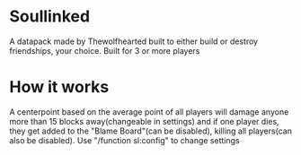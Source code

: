 # Soullinked
A datapack made by Thewolfhearted built to either build or destroy friendships, your choice. Built for 3 or more players
# How it works
A centerpoint based on the average point of all players will damage anyone more than 15 blocks away(changeable in settings) and if one player dies, 
they get added to the "Blame Board"(can be disabled), killing all players(can also be disabled). Use "/function sl:config" to change settings
